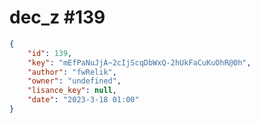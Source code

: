 
# dec_z #139
                
```JSON
{
    "id": 139,
    "key": "mEfPaNuJjA~2cIjScqDbWxQ-2hUkFaCuKuOhR@0h",
    "author": "fwRelik",
    "owner": "undefined",
    "lisance_key": null,
    "date": "2023-3-18 01:00"
}
```
    